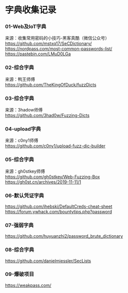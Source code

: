 # 字典收集记录
### 01-Web及IoT字典
来源：收集常用密码的小技巧-黑客真酷（微信公众号）  
https://github.com/mstxq17/SeCDictionary/  
https://nordpass.com/most-common-passwords-list/  
https://pastebin.com/LMuD0LGa  
### 02-综合字典
来源：鸭王师傅  
https://github.com/TheKingOfDuck/fuzzDicts  
### 03-综合字典
来源：3hadow师傅  
https://github.com/3had0w/Fuzzing-Dicts  
### 04-upload字典
来源：c0ny1师傅  
https://github.com/c0ny1/upload-fuzz-dic-builder  
### 05-综合字典
来源：gh0stkey师傅  
https://github.com/gh0stkey/Web-Fuzzing-Box  
https://gh0st.cn/archives/2019-11-11/1  
### 06-默认凭证字典
https://github.com/ihebski/DefaultCreds-cheat-sheet  
https://forum.ywhack.com/bountytips.php?password  
### 07-强弱字典
https://github.com/huyuanzhi2/password_brute_dictionary  
### 08-综合字典
https://github.com/danielmiessler/SecLists  
### 09-爆破项目
https://weakpass.com/  
